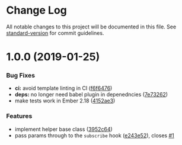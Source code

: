 # Change Log

All notable changes to this project will be documented in this file. See [standard-version](https://github.com/conventional-changelog/standard-version) for commit guidelines.

<a name="1.0.0"></a>
# 1.0.0 (2019-01-25)


### Bug Fixes

* **ci:** avoid template linting in CI ([f6f6476](https://github.com/alexlafroscia/ember-base-subscription-helper/commit/f6f6476))
* **deps:** no longer need babel plugin in depenedncies ([7e73262](https://github.com/alexlafroscia/ember-base-subscription-helper/commit/7e73262))
* make tests work in Ember 2.18 ([4152ae3](https://github.com/alexlafroscia/ember-base-subscription-helper/commit/4152ae3))


### Features

* implement helper base class ([3952c64](https://github.com/alexlafroscia/ember-base-subscription-helper/commit/3952c64))
* pass params through to the `subscribe` hook ([e243e52](https://github.com/alexlafroscia/ember-base-subscription-helper/commit/e243e52)), closes [#1](https://github.com/alexlafroscia/ember-base-subscription-helper/issues/1)
